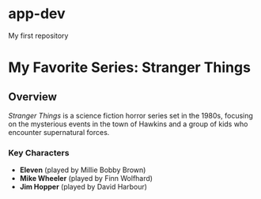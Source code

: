 # app-dev
My first repository
# My Favorite Series: **Stranger Things**

## Overview
*Stranger Things* is a science fiction horror series set in the 1980s, focusing on the mysterious events in the town of Hawkins and a group of kids who encounter supernatural forces.

### Key Characters
- **Eleven** (played by Millie Bobby Brown)
- **Mike Wheeler** (played by Finn Wolfhard)
- **Jim Hopper** (played by David Harbour)

